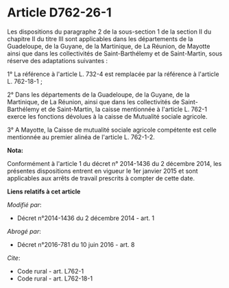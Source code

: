 # Article D762-26-1

Les dispositions du paragraphe 2 de la sous-section 1 de la section II du chapitre II du titre III sont applicables dans les
départements de la Guadeloupe, de la Guyane, de la Martinique, de La Réunion, de Mayotte ainsi que dans les collectivités de
Saint-Barthélemy et de Saint-Martin, sous réserve des adaptations suivantes : 

1° La référence à l'article L. 732-4 est remplacée par la référence à l'article L. 762-18-1 ; 

2° Dans les départements de la Guadeloupe, de la Guyane, de la Martinique, de La Réunion, ainsi que dans les collectivités de
Saint-Barthélemy et de Saint-Martin, la caisse mentionnée à l'article L. 762-1 exerce les fonctions dévolues à la caisse de
Mutualité sociale agricole.

3° A Mayotte, la Caisse de mutualité sociale agricole compétente est celle mentionnée au premier alinéa de l'article L.
762-1-2.

**Nota:**

Conformément à l'article 1 du décret n° 2014-1436 du 2 décembre 2014, les présentes dispositions entrent en vigueur le 1er
janvier 2015 et sont applicables aux arrêts de travail prescrits à compter de cette date.

**Liens relatifs à cet article**

_Modifié par_:

  - Décret n°2014-1436 du 2 décembre 2014 - art. 1

_Abrogé par_:

  - Décret n°2016-781 du 10 juin 2016 - art. 8

_Cite_:

  - Code rural - art. L762-1
  - Code rural - art. L762-18-1
